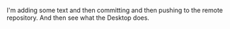 I'm adding some text and then committing and then pushing to the remote repository.  And then see what the Desktop does.
